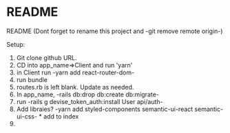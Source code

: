 # README

README
(Dont forget to rename this project and -git remove remote origin-)

Setup:
1) Git clone github URL.
2) CD into app_name=>Client and run 'yarn'
3) in Client run -yarn add react-router-dom-
4) run bundle
5) routes.rb is left blank. Update as needed. 
6) In app_name, -rails db:drop db:create db:migrate-
7) run -rails g devise_token_auth:install User api/auth-
8) Add libraies? -yarn add styled-components semantic-ui-react semantic-ui-css- * add to index
9)
